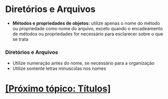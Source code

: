 # Diretórios e Arquivos

- **Métodos e propriedades de objetos:** utilize apenas o nome do método ou propriedade como nome do arquivo, exceto quando o encadeamento de métodos ou propriedades for necessário para esclarecer sobre o que se trata

### Diretórios e Arquivos

- Utilize numeração antes do nome, se necessário para a organização
- Utilize somente letras minuscúlas nos nomes

# [[Próximo tópico: Títulos]](./2-titulos.md)